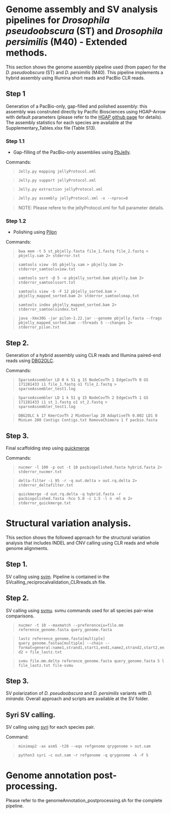 # Genome assembly and SV analysis pipelines for *Drosophila pseudoobscura* (ST) and *Drosophila persimilis* (M40) - Extended methods.
This section shows the genome assembly pipeline used (from paper) for the *D. pseudoobscura* (ST) and *D. persimilis* (M40).
This pipeline implements a hybrid assembly using Illumina short reads and PacBio CLR reads.

## Step 1
Generation of a PacBio-only, gap-filled and polished assembly: this assembly was construted directly by Pacific Biosciences using HGAP-Arrow with default parameters (please refer to the [HGAP github page](https://github.com/PacificBiosciences/Bioinformatics-Training/wiki/HGAP) for details). The assembly statistics for each species are available at the Supplementary_Tables.xlsx file (Table S13).

### Step 1.1
- Gap-filling of the PacBio-only assemblies using [PbJelly](https://sourceforge.net/projects/pb-jelly/files/).

Commands:

>`Jelly.py mapping jellyProtocol.xml`

>`Jelly.py support jellyProtocol.xml`

>`Jelly.py extraction jellyProtocol.xml`

>`Jelly.py assembly jellyProtocol.xml -x --nproc=8`

> NOTE: Please refere to the jellyProtocol.xml for full parameter details.

### Step 1.2
- Polishing using [Pilon](https://github.com/broadinstitute/pilon/releases/tag/v1.22)

Commands:

> `bwa mem -t 5 st_pbjelly.fasta file_1.fastq file_2.fastq > pbjelly.sam 2> stderror.txt`

> `samtools view -bS pbjelly.sam > pbjelly.bam 2> stderror_samtoolsview.txt`

> `samtools sort -@ 5 -o pbjelly_sorted.bam pbjelly.bam 2> stderror_samtoolssort.txt`

> `samtools view -b -F 12 pbjelly_sorted.bam > pbjelly_mapped_sorted.bam 2> stderror_samtoolsmap.txt`

> `samtools index pbjelly_mapped_sorted.bam 2> stderror_samtoolsindex.txt`

> `java -Xmx30G -jar pilon-1.22.jar --genome pbjelly.fasta --frags pbjelly_mapped_sorted.bam --threads 5 --changes 2> stderror_pilon.txt`

## Step 2.
Generation of a hybrid assembly using CLR reads and Illumina paired-end reads using [DBG2OLC](https://github.com/yechengxi/DBG2OLC).

Commands:

> `SparseAssembler LD 0 k 51 g 15 NodeCovTh 1 EdgeCovTh 0 GS 171281433 i1 file_1.fastq o1 file_2.fastq > sparseAssembler_test1.log`

> `SparseAssembler LD 1 k 51 g 15 NodeCovTh 2 EdgeCovTh 1 GS 171281433 i1 st_1.fastq o1 st_2.fastq > sparseAssembler_test1.log`

> `DBG2OLC k 17 KmerCovTh 2 MinOverlap 20 AdaptiveTh 0.002 LD1 0 MinLen 200 Contigs Contigs.txt RemoveChimera 1 f pacbio.fasta`

## Step 3.
Final scaffolding step using [quickmerge](https://github.com/mahulchak/quickmerge)

Commands:

>`nucmer -l 100 -p out -t 10 pacbiopolished.fasta hybrid.fasta 2> stderror_nucmer.txt`

> `delta-filter -i 95 -r -q out.delta > out.rq.delta 2> stderror_deltafilter.txt`

> `quickmerge -d out.rq.delta -q hybrid.fasta -r pacbiopolished.fasta -hco 5.0 -c 1.5 -l n -ml m 2> stderror_quickmerge.txt`

# Structural variation analysis.
This section shows the followed approach for the structural variation analysis that includes INDEL and CNV calling using CLR reads and whole genome alignments.

## Step 1.
SV calling using [svim](https://github.com/eldariont/svim). Pipeline is contained in the SVcalling_reciprocalvalidation_CLRreads.sh file.

## Step 2. 
SV calling using [svmu](https://github.com/mahulchak/svmu). svmu commands used for all species pair-wise comparisons.

> `nucmer -t 10 --maxmatch --preferenceix=file.mm reference_genome.fasta query_genome.fasta`

> `lastz reference_genome.fasta[multiple] query_genome.fastaa[multiple] --chain --format=general:name1,strand1,start1,end1,name2,strand2,start2,end2 > file_lastz.txt`

> `svmu file.mm.delta reference_genome.fasta query_genome.fasta 5 l file_lastz.txt file-svmu`

## Step 3.
SV polarization of *D. pseudoobscura* and *D. persimilis* variants with *D. miranda*. Overall approach and scripts are available at the SV folder. 

## Syri SV calling.
SV calling using [syri](https://github.com/schneebergerlab/syri) for each species pair.

Command:

> `minimap2 -ax asm5 -t20 --eqx refgenome qrygenome > out.sam`

> `python3 syri -c out.sam -r refgenome -q qrygenome -k -F S`

# Genome annotation post-processing.

Please refer to the genomeAnnotation_postprocessing.sh for the complete pipeline. 

